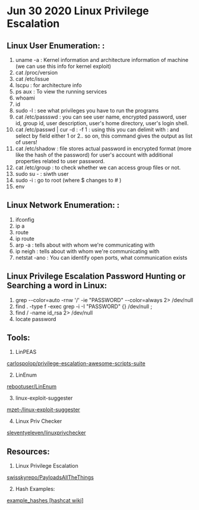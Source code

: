 # Jun 30 2020 Linux Privilege Escalation

## Linux User Enumeration: <cmd>:<Description>

1. uname -a : Kernel information and architecture information of machine (we can use this info for kernel exploit)
2. cat /proc/version
3. cat /etc/issue
4. lscpu : for architecture info
5. ps aux : To view the running services
6. whoami
7. id
8. sudo -l : see what privileges you have to run the programs
9. cat /etc/passswd : you can see user name, encrypted password,  user id, group id, user description, user's home directory, user's login shell.
10. cat /etc/passwd | cur -d : -f 1 : using this you can delimit with : and select by field either 1 or 2.. so on, this command gives the output as list of users!
11. cat /etc/shadow : file stores actual password in encrypted format (more like the hash of the password) for user's account with additional properties related to user password.
12. cat /etc/group : to check whether we can access group files or not.
13. sudo su - : siwth user
14. sudo -i : go to root (where $ changes to # )
15. env

## Linux Network Enumeration: <cmd> : <Description>

1. ifconfig
2. ip a
3. route
4. ip route
5. arp -a : tells about with whom we're communicating with
6. ip neigh : tells about with whom we're communicating with
7. netstat -ano : You can identify open ports, what communication exists

 

## Linux Privilege Escalation Password Hunting or Searching a word in Linux:

1. grep --color=auto -rnw '/' -ie "PASSWORD" --color=always 2> /dev/null
2. find . -type f -exec grep -i -I "PASSWORD" {} /dev/null \;
3. find / -name id_rsa 2> /dev/null
4. locate password

## Tools:

1. LinPEAS

[carlospolop/privilege-escalation-awesome-scripts-suite](https://github.com/carlospolop/privilege-escalation-awesome-scripts-suite/tree/master/linPEAS)

 2.  LinEnum

[rebootuser/LinEnum](https://github.com/rebootuser/LinEnum)

 3.  linux-exploit-suggester

[mzet-/linux-exploit-suggester](https://github.com/mzet-/linux-exploit-suggester)

 4.  Linux Priv Checker

[sleventyeleven/linuxprivchecker](https://github.com/sleventyeleven/linuxprivchecker)

## Resources:

1. Linux Privilege Escalation

[swisskyrepo/PayloadsAllTheThings](https://github.com/swisskyrepo/PayloadsAllTheThings/blob/master/Methodology%20and%20Resources/Linux%20-%20Privilege%20Escalation.md)

  2.  Hash Examples:

[example_hashes [hashcat wiki]](https://hashcat.net/wiki/doku.php?id=example_hashes)